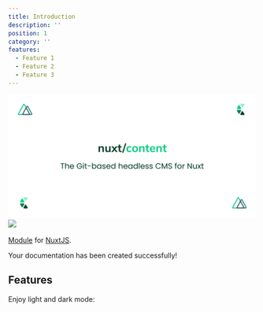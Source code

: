 ```yaml
---
title: Introduction
description: ''
position: 1
category: ''
features:
  - Feature 1
  - Feature 2
  - Feature 3
---
```


<img src="/static/preview.png" class="light-img" />
<img src="/static/preview-dark.png" class="dark-img" />

[Module]() for [NuxtJS](https://nuxtjs.org).

<alert type="success">

Your documentation has been created successfully!

</alert>

## Features

<list :items="features"></list>

<p class="flex items-center">Enjoy light and dark mode:&nbsp;<app-color-switcher class="inline-flex ml-2"></app-color-switcher></p>
